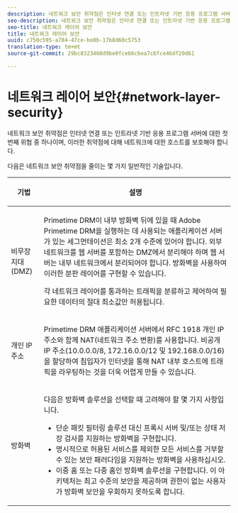 ```yaml
---
description: 네트워크 보안 취약점은 인터넷 연결 또는 인트라넷 기반 응용 프로그램 서버에 대한 첫 번째 위협 중 하나이며, 이러한 취약점에 대해 네트워크에 대한 호스트를 보호해야 합니다.
seo-description: 네트워크 보안 취약점은 인터넷 연결 또는 인트라넷 기반 응용 프로그램 서버에 대한 첫 번째 위협 중 하나이며, 이러한 취약점에 대해 네트워크에 대한 호스트를 보호해야 합니다.
seo-title: 네트워크 레이어 보안
title: 네트워크 레이어 보안
uuid: c750c595-a784-47ce-be0b-17b8d60c5753
translation-type: tm+mt
source-git-commit: 29bc8323460d9be0fce66cbea7c6fce46df20d61

---
```



# 네트워크 레이어 보안{#network-layer-security}

네트워크 보안 취약점은 인터넷 연결 또는 인트라넷 기반 응용 프로그램 서버에 대한 첫 번째 위협 중 하나이며, 이러한 취약점에 대해 네트워크에 대한 호스트를 보호해야 합니다.

다음은 네트워크 보안 취약점을 줄이는 몇 가지 일반적인 기술입니다.

<table frame="all" colsep="1" rowsep="1" class="+ topic/table adobe-d/table " id="table_djf_lhz_n4"> 
 <thead class="- topic/thead "> 
  <tr rowsep="1" class="- topic/row "> 
   <th colname="1" class="- topic/entry entry"> <p class="- topic/p ">기법 </p> </th> 
   <th colname="2" class="- topic/entry entry"> <p class="- topic/p ">설명 </p> </th> 
  </tr> 
 </thead>
 <tbody class="- topic/tbody "> 
  <tr rowsep="1" class="- topic/row "> 
   <td colname="1" class="- topic/entry "> <p class="- topic/p ">비무장지대(DMZ) </p> </td> 
   <td colname="2" class="- topic/entry "> <p class="- topic/p ">Primetime DRM이 내부 방화벽 뒤에 있을 때 Adobe Primetime DRM을 실행하는 데 사용되는 애플리케이션 서버가 있는 세그먼테이션은 최소 2개 수준에 있어야 합니다. 외부 네트워크를 웹 서버를 포함하는 DMZ에서 분리해야 하며 웹 서버는 내부 네트워크에서 분리되어야 합니다. 방화벽을 사용하여 이러한 분판 레이어를 구현할 수 있습니다. </p> <p>각 네트워크 레이어를 통과하는 트래픽을 분류하고 제어하여 필요한 데이터의 절대 최소값만 허용됩니다. </p> </td> 
  </tr> 
  <tr rowsep="1" class="- topic/row "> 
   <td colname="1" class="- topic/entry "> <p class="- topic/p ">개인 IP 주소 </p> </td> 
   <td colname="2" class="- topic/entry "> <p class="- topic/p ">Primetime DRM 애플리케이션 서버에서 RFC 1918 개인 IP 주소와 함께 NAT(네트워크 주소 변환)를 사용합니다. 비공개 IP 주소(10.0.0.0/8, 172.16.0.0/12 및 192.168.0.0/16)을 할당하여 침입자가 인터넷을 통해 NAT 내부 호스트에 트래픽을 라우팅하는 것을 더욱 어렵게 만들 수 있습니다. </p> </td> 
  </tr> 
  <tr rowsep="0" class="- topic/row "> 
   <td colname="1" class="- topic/entry "> <p class="- topic/p ">방화벽 </p> </td> 
   <td colname="2" class="- topic/entry "> <p class="- topic/p ">다음은 방화벽 솔루션을 선택할 때 고려해야 할 몇 가지 사항입니다. </p> <p class="- topic/p "> 
     <ul class="- topic/ul " id="ul_wjf_lhz_n4"> 
      <li class="- topic/li " id="li_A620D0B635384590BA7804F9720D04D0">단순 패킷 필터링 솔루션 대신 프록시 서버 및/또는 상태 저장 검사를 지원하는 방화벽을 구현합니다. </li> 
      <li class="- topic/li " id="li_3E4F814A30C047539185C23F4F57C282">명시적으로 허용된 서비스를 제외한 모든 서비스를 거부할 수 있는 보안 패러다임을 지원하는 방화벽을 사용하십시오. </li> 
      <li class="- topic/li " id="li_96160B3F14C4425397F017AF93FABE32">이중 홈 또는 다중 홈인 방화벽 솔루션을 구현합니다. 이 아키텍처는 최고 수준의 보안을 제공하며 권한이 없는 사용자가 방화벽 보안을 우회하지 못하도록 합니다. </li> 
     </ul> </p> </td> 
  </tr> 
 </tbody> 
</table>

